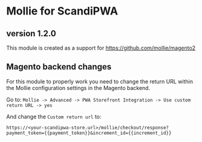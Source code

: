 # Mollie for ScandiPWA
## version 1.2.0

This module is created as a support for https://github.com/mollie/magento2

## Magento backend changes

For this module to properly work you need to change the return URL within the Mollie configuration settings in the Magento backend.

Go to: `Mollie -> Advanced -> PWA Storefront Integration -> Use custom return URL -> yes`

And change the `Custom return url` to:

```
https://<your-scandipwa-store.url>/mollie/checkout/response?payment_token={{payment_token}}&increment_id={{increment_id}}
```
